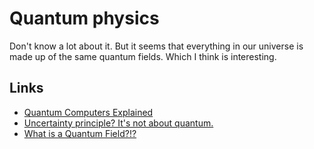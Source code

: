# Quantum physics
Don't know a lot about it. But it seems that everything in our universe is made up of the same quantum fields. Which I think is interesting.

## Links
- [Quantum Computers Explained](https://www.youtube.com/watch?v=JhHMJCUmq28)
- [Uncertainty principle? It's not about quantum.](https://www.youtube.com/watch?v=MBnnXbOM5S4&feature=youtu.be)
- [What is a Quantum Field?!?](https://www.youtube.com/watch?v=Y7Ac8zKTD-E)